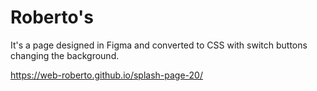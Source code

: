 # Roberto's
It's a page designed in Figma and converted to CSS with switch buttons changing the background.

https://web-roberto.github.io/splash-page-20/
